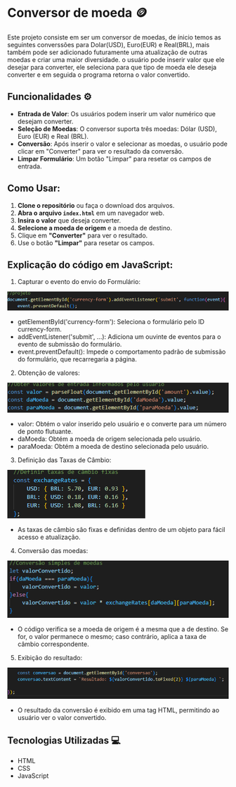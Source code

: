 # Conversor de moeda 🪙

Este projeto consiste em ser um conversor de moedas, de ínicio temos as seguintes converssões
para Dolar(USD), Euro(EUR) e Real(BRL), mais também pode ser adicionado futuramente uma atualização de outras moedas e criar uma maior diversidade. o usuário pode inserir valor que ele desejar para converter, ele seleciona para que tipo de moeda ele deseja converter e em seguida o programa retorna o valor convertido.

## Funcionalidades ⚙️ 

- **Entrada de Valor**: Os usuários podem inserir um valor numérico que desejam converter.
- **Seleção de Moedas**: O conversor suporta três moedas: Dólar (USD), Euro (EUR) e Real (BRL).
- **Conversão**: Após inserir o valor e selecionar as moedas, o usuário pode clicar em "Converter" para ver o resultado da conversão.
- **Limpar Formulário**: Um botão "Limpar" para resetar os campos de entrada.

## Como Usar:

1. **Clone o repositório** ou faça o download dos arquivos.
2. **Abra o arquivo `index.html`** em um navegador web.
3. **Insira o valor** que deseja converter.
4. **Selecione a moeda de origem** e a moeda de destino.
5. Clique em **"Converter"** para ver o resultado.
6. Use o botão **"Limpar"** para resetar os campos.

## Explicação do código em JavaScript:

1) Capturar o evento do envio do Formulário:

![](primeiro%20c%C3%B3digo.png)

* getElementById('currency-form'): Seleciona o formulário pelo ID currency-form.
* addEventListener('submit', ...): Adiciona um ouvinte de eventos para o evento de submissão do formulário.
* event.preventDefault(): Impede o comportamento padrão de submissão do formulário, que recarregaria a página.

2) Obtenção de valores:

![](segundo.png)

* valor: Obtém o valor inserido pelo usuário e o converte para um número de ponto flutuante.
* daMoeda: Obtém a moeda de origem selecionada pelo usuário.
* paraMoeda: Obtém a moeda de destino selecionada pelo usuário.

3) Definição das Taxas de Câmbio:

![](terceira%20imagem.png)

* As taxas de câmbio são fixas e definidas dentro de um objeto para fácil acesso e atualização.

4) Conversão das moedas:

![](quarta%20imagem.png)

* O código verifica se a moeda de origem é a mesma que a de destino. Se for, o valor permanece o mesmo; caso contrário, aplica a taxa de câmbio correspondente.

5) Exibição do resultado:

![](quinta%20imagem.png)

* O resultado da conversão é exibido em uma tag HTML, permitindo ao usuário ver o valor convertido.

## Tecnologias Utilizadas 💻

- HTML
- CSS
- JavaScript









